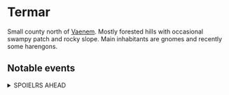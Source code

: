 # Termar

Small county north of [Vaenem]. Mostly forested hills with occasional swampy
patch and rocky slope. Main inhabitants are gnomes and recently some harengons.

## Notable events
<details>
<summary>SPOIELRS AHEAD</summary>
- [The Fey sieges](./events/the-fey-sieges.md)
</details>

[Vaenem]: ../vaenem/
